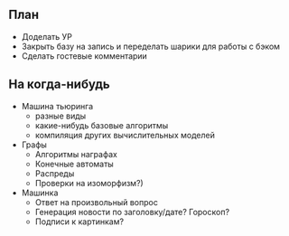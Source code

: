 ## План

* Доделать УР
* Закрыть базу на запись и переделать шарики для работы с бэком
* Сделать гостевые комментарии



## На когда-нибудь

* Машина тьюринга
  * разные виды
  * какие-нибудь базовые алгоритмы
  * компиляция других вычислительных моделей
* Графы
  - Алгоритмы награфах
  - Конечные автоматы
  - Распреды
  - Проверки на изоморфизм?)
* Машинка
  * Ответ на произвольный вопрос
  * Генерация новости по заголовку/дате? Гороскоп?
  * Подписи к картинкам?